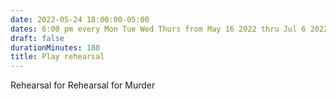 ```yaml
---
date: 2022-05-24 18:00:00-05:00
dates: 6:00 pm every Mon Tue Wed Thurs from May 16 2022 thru Jul 6 2022
draft: false
durationMinutes: 180
title: Play rehearsal
---
```


Rehearsal for Rehearsal for Murder